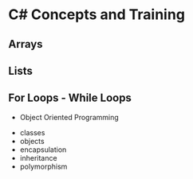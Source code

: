 # C# Concepts and Training

## Arrays
## Lists
## For Loops - While Loops
 * Object Oriented Programming
  + classes
  + objects
  + encapsulation
  + inheritance
  + polymorphism